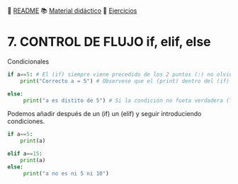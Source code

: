 :page_with_curl: [README](../README.md) :books: [Material didáctico](/documentation/indicedocu.md) :pencil: [Ejercicios](/tests/indicetests.md)


# 7. CONTROL DE FLUJO if, elif, else

Condicionales

````python
if a==5: # El (if) siempre viene precedido de los 2 puntos (:) no olvidarlo, si no, nos reportará un error.
    print("Correcto a = 5") # Observese que el (print) dentro del (if) esta sangrado o identado.

else:
     print("a es distito de 5") # Si la condición no fueta verdadera (True) imprimiriamos esto
````

Podemos añadir después de un (if) un (elif) y seguir introduciendo condiciones.

````python
if a==5: 
    print(a) 

elif a==15:
    print(a) 
else:
     print("a no es ni 5 ni 10")
````
